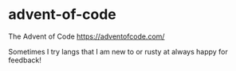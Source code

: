 # advent-of-code
The Advent of Code
https://adventofcode.com/

Sometimes I try langs that I am new to or rusty at always happy for feedback!